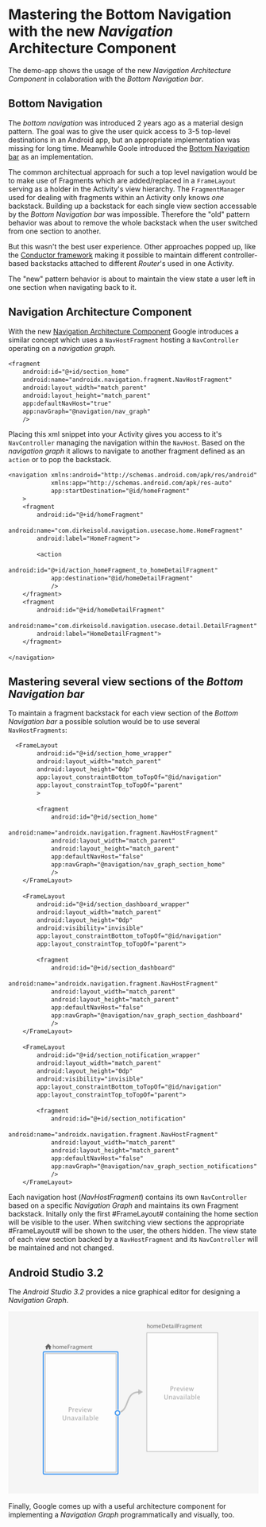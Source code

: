 # Mastering the Bottom Navigation with the new _Navigation_ Architecture Component

The demo-app shows the usage of the new _Navigation Architecture Component_ in colaboration with the _Bottom Navigation bar_.

## Bottom Navigation

The _bottom navigation_ was introduced 2 years ago as a material design pattern. The goal was to give the user quick access to 3-5 top-level destinations in an Android app, but an appropriate implementation was missing for long time.
Meanwhile Goole introduced the [Bottom Navigation bar](https://material.io/design/components/bottom-navigation.html#usage) as an implementation.  

The common architectual approach for such a top level navigation would be to make use of Fragments which are added/replaced in a `FrameLayout` serving as a holder in the Activity's view hierarchy. The `FragmentManager` used for dealing with fragments within an Activity only knows _one_ backstack. Building up a backstack for each single view section accessable by the _Bottom Navigation bar_ was impossible. Therefore the "old" pattern behavior was about to remove the whole backstack when the user switched from one section to another.

But this wasn't the best user experience. Other approaches popped up, like the [Conductor framework](https://github.com/bluelinelabs/Conductor) making it possible to maintain different controller-based backstacks attached to different _Router_'s used in one Activity.

The "new" pattern behavior is about to maintain the view state a user left in one section when navigating back to it.

## Navigation Architecture Component

With the new [Navigation Architecture Component](https://developer.android.com/topic/libraries/architecture/navigation/) Google introduces a similar concept which uses a `NavHostFragment` hosting a `NavController` operating on a _navigation graph_.

```
<fragment
    android:id="@+id/section_home"
    android:name="androidx.navigation.fragment.NavHostFragment"
    android:layout_width="match_parent"
    android:layout_height="match_parent"
    app:defaultNavHost="true"
    app:navGraph="@navigation/nav_graph"
    />
```
Placing this xml snippet into your Activity gives you access to it's `NavController`  managing the navigation within the `NavHost`. Based on the _navigation graph_ it allows to navigate to another fragment defined as an `action` or to pop the backstack.

```
<navigation xmlns:android="http://schemas.android.com/apk/res/android"
            xmlns:app="http://schemas.android.com/apk/res-auto"
            app:startDestination="@id/homeFragment"
    >
    <fragment
        android:id="@+id/homeFragment"
        android:name="com.dirkeisold.navigation.usecase.home.HomeFragment"
        android:label="HomeFragment">

        <action
            android:id="@+id/action_homeFragment_to_homeDetailFragment"
            app:destination="@id/homeDetailFragment"
            />
    </fragment>
    <fragment
        android:id="@+id/homeDetailFragment"
        android:name="com.dirkeisold.navigation.usecase.detail.DetailFragment"
        android:label="HomeDetailFragment">
    </fragment>

</navigation>
```

## Mastering several view sections of the _Bottom Navigation bar_

To maintain a fragment backstack for each view section of the _Bottom Navigation bar_ a possible solution would be to use several `NavHostFragments`: 

```
  <FrameLayout
        android:id="@+id/section_home_wrapper"
        android:layout_width="match_parent"
        android:layout_height="0dp"
        app:layout_constraintBottom_toTopOf="@id/navigation"
        app:layout_constraintTop_toTopOf="parent"
        >

        <fragment
            android:id="@+id/section_home"
            android:name="androidx.navigation.fragment.NavHostFragment"
            android:layout_width="match_parent"
            android:layout_height="match_parent"
            app:defaultNavHost="false"
            app:navGraph="@navigation/nav_graph_section_home"
            />
    </FrameLayout>

    <FrameLayout
        android:id="@+id/section_dashboard_wrapper"
        android:layout_width="match_parent"
        android:layout_height="0dp"
        android:visibility="invisible"
        app:layout_constraintBottom_toTopOf="@id/navigation"
        app:layout_constraintTop_toTopOf="parent">

        <fragment
            android:id="@+id/section_dashboard"
            android:name="androidx.navigation.fragment.NavHostFragment"
            android:layout_width="match_parent"
            android:layout_height="match_parent"
            app:defaultNavHost="false"
            app:navGraph="@navigation/nav_graph_section_dashboard"
            />
    </FrameLayout>

    <FrameLayout
        android:id="@+id/section_notification_wrapper"
        android:layout_width="match_parent"
        android:layout_height="0dp"
        android:visibility="invisible"
        app:layout_constraintBottom_toTopOf="@id/navigation"
        app:layout_constraintTop_toTopOf="parent">

        <fragment
            android:id="@+id/section_notification"
            android:name="androidx.navigation.fragment.NavHostFragment"
            android:layout_width="match_parent"
            android:layout_height="match_parent"
            app:defaultNavHost="false"
            app:navGraph="@navigation/nav_graph_section_notifications"
            />
    </FrameLayout>
```
Each navigation host (_NavHostFragment_) contains its own `NavController` based on a specific _Navigation Graph_ and maintains its own Fragment backstack. Initally only the first #FrameLayout# containing the home section will be visible to the user. When switching view sections the appropriate #FrameLayout# will be shown to the user, the others hidden. The view state of each view section backed by a `NavHostFragment` and its `NavController` will be maintained and not changed.

## Android Studio 3.2

The _Android Studio 3.2_ provides a nice graphical editor for designing a _Navigation Graph_.

![](nav_graph.png)

Finally, Google comes up with a useful architecture component for implementing a _Navigation Graph_ programmatically and visually, too.
